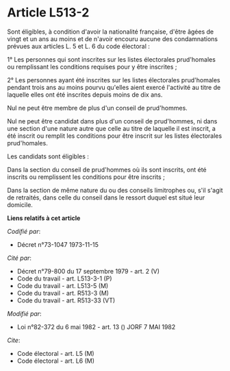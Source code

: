 # Article L513-2

Sont éligibles, à condition d'avoir la nationalité française, d'être âgées de vingt et un ans au moins et de n'avoir encouru
aucune des condamnations prévues aux articles L. 5 et L. 6 du code électoral :

1° Les personnes qui sont inscrites sur les listes électorales prud'homales ou remplissant les conditions requises pour y
être inscrites ;

2° Les personnes ayant été inscrites sur les listes électorales prud'homales pendant trois ans au moins pourvu qu'elles aient
exercé l'activité au titre de laquelle elles ont été inscrites depuis moins de dix ans.

Nul ne peut être membre de plus d'un conseil de prud'hommes.

Nul ne peut être candidat dans plus d'un conseil de prud'hommes, ni dans une section d'une nature autre que celle au titre de
laquelle il est inscrit, a été inscrit ou remplit les conditions pour être inscrit sur les listes électorales prud'homales.

Les candidats sont éligibles :

Dans la section du conseil de prud'hommes où ils sont inscrits, ont été inscrits ou remplissent les conditions pour être
inscrits ;

Dans la section de même nature du ou des conseils limitrophes ou, s'il s'agit de retraités, dans celle du conseil dans le
ressort duquel est situé leur domicile.

**Liens relatifs à cet article**

_Codifié par_:

  - Décret n°73-1047 1973-11-15

_Cité par_:

  - Décret n°79-800 du 17 septembre 1979 - art. 2 (V)
  - Code du travail - art. L513-3-1 (P)
  - Code du travail - art. L513-5 (M)
  - Code du travail - art. R513-3 (M)
  - Code du travail - art. R513-33 (VT)

_Modifié par_:

  - Loi n°82-372 du 6 mai 1982 - art. 13 () JORF 7 MAI 1982

_Cite_:

  - Code électoral - art. L5 (M)
  - Code électoral - art. L6 (M)
